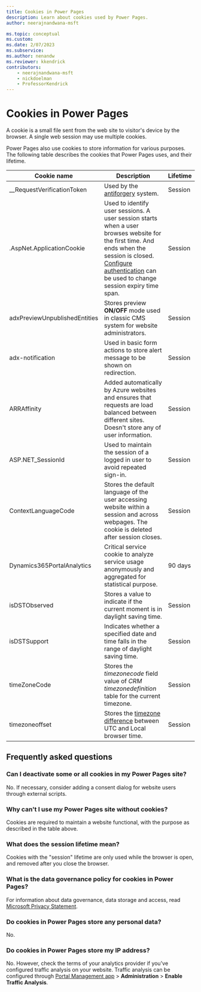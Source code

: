 ```yaml
---
title: Cookies in Power Pages
description: Learn about cookies used by Power Pages.
author: neerajnandwana-msft

ms.topic: conceptual
ms.custom: 
ms.date: 2/07/2023
ms.subservice: 
ms.author: nenandw
ms.reviewer: kkendrick
contributors:
    - neerajnandwana-msft
    - nickdoelman
    - ProfessorKendrick
---
```

 
# Cookies in Power Pages

A cookie is a small file sent from the web site to visitor's device by the browser. A single web session may use multiple cookies.

Power Pages also use cookies to store information for various purposes. The following table describes the cookies that Power Pages uses, and their lifetime.

| Cookie name | Description | Lifetime |
| - | - | - |
| __RequestVerificationToken | Used by the [antiforgery](/dotnet/api/system.web.helpers.antiforgeryconfig.cookiename) system. | Session |
| .AspNet.ApplicationCookie | Used to identify user sessions. A user session starts when a user browses website for the first time. And ends when the session is closed. [Configure authentication](../security/authentication/configure-site.md) can be used to change session expiry time span. | Session |
| adxPreviewUnpublishedEntities | Stores preview **ON/OFF** mode used in classic CMS system for website administrators. | Session |
| adx-notification | Used in basic form actions to store alert message to be shown on redirection. | Session |
| ARRAffinity | Added automatically by Azure websites and ensures that requests are load balanced between different sites. Doesn't store any of user information. | Session |
| ASP.NET_SessionId | Used to maintain the session of a logged in user to avoid repeated sign-in. | Session |
| ContextLanguageCode | Stores the default language of the user accessing website within a session and across webpages. The cookie is deleted after session closes. | Session |
| Dynamics365PortalAnalytics | Critical service cookie to analyze service usage anonymously and aggregated for statistical purpose. | 90 days |
| isDSTObserved | Stores a value to indicate if the current moment is in daylight saving time. | Session |
| isDSTSupport | Indicates whether a specified date and time falls in the range of daylight saving time. | Session |
| timeZoneCode | Stores the *timezonecode* field value of *CRM timezonedefinition* table for the current timezone. | Session |
| timezoneoffset | Stores the [timezone difference](https://developer.mozilla.org/docs/Web/JavaScript/Reference/Global_Objects/Date/getTimezoneOffset) between UTC and Local browser time. | Session |

## Frequently asked questions

### Can I deactivate some or all cookies in my Power Pages site?

No. If necessary, consider adding a consent dialog for website users through external scripts.

### Why can't I use my Power Pages site without cookies?

Cookies are required to maintain a website functional, with the purpose as described in the table above.

### What does the session lifetime mean?

Cookies with the "session" lifetime are only used while the browser is open, and removed after you close the browser.

### What is the data governance policy for cookies in Power Pages?

For information about data governance, data storage and access, read [Microsoft Privacy Statement](https://privacy.microsoft.com/privacystatement).

### Do cookies in Power Pages store any personal data?

No.

### Do cookies in Power Pages store my IP address?

No. However, check the terms of your analytics provider if you've configured traffic analysis on your website. Traffic analysis can be configured through [Portal Management app](../configure/portal-management-app.md) > **Administration** > **Enable Traffic Analysis**.

